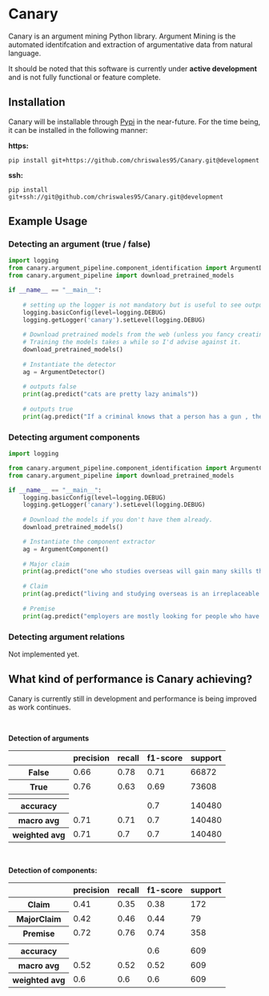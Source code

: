 # Canary

Canary is an argument mining Python library. Argument Mining is the automated identifcation and extraction of argumentative data from natural language.

It should be noted that this software is currently under **active development** and is not fully functional or feature complete.
## Installation

Canary will be installable through [Pypi](https://pypi.org) in the near-future. For the time being, it can be installed in the following manner:

**https:**
```commandline
pip install git+https://github.com/chriswales95/Canary.git@development
```

**ssh:**
```commandline
pip install git+ssh://git@github.com/chriswales95/Canary.git@development
```

## Example Usage

### Detecting an argument (true / false)
```python
import logging
from canary.argument_pipeline.component_identification import ArgumentDetector
from canary.argument_pipeline import download_pretrained_models

if __name__ == "__main__":
    
    # setting up the logger is not mandatory but is useful to see output 
    logging.basicConfig(level=logging.DEBUG)
    logging.getLogger('canary').setLevel(logging.DEBUG)
    
    # Download pretrained models from the web (unless you fancy creating them yourself)
    # Training the models takes a while so I'd advise against it.
    download_pretrained_models()
    
    # Instantiate the detector
    ag = ArgumentDetector()
    
    # outputs false
    print(ag.predict("cats are pretty lazy animals"))
    
    # outputs true
    print(ag.predict("If a criminal knows that a person has a gun , they are much less likely to attempt a crime ."))
```

### Detecting argument components
```python
import logging

from canary.argument_pipeline.component_identification import ArgumentComponent
from canary.argument_pipeline import download_pretrained_models

if __name__ == "__main__":
    logging.basicConfig(level=logging.DEBUG)
    logging.getLogger('canary').setLevel(logging.DEBUG)
    
    # Download the models if you don't have them already.
    download_pretrained_models()

    # Instantiate the component extractor
    ag = ArgumentComponent()
    
    # Major claim
    print(ag.predict("one who studies overseas will gain many skills throughout this experience"))
    
    # Claim
    print(ag.predict("living and studying overseas is an irreplaceable experience when it comes to learn standing on your own feet"))
    
    # Premise
    print(ag.predict("employers are mostly looking for people who have international and language skills"))
```

### Detecting argument relations
Not implemented yet.

## What kind of performance is Canary achieving?
Canary is currently still in development and performance is being improved as work continues. 

<br>

**Detection of arguments**


<table>
<thead>
  <tr>
    <th></th>
    <th>precision</th>
    <th>recall</th>
    <th>f1-score</th>
    <th>support</th>
  </tr>
</thead>
<tbody>
  <tr>
    <th>False</th>
    <td>0.66</td>
    <td>0.78</td>
    <td>0.71</td>
    <td>66872</td>
  </tr>
  <tr>
    <th>True</th>
    <td>0.76</td>
    <td>0.63</td>
    <td>0.69</td>
    <td>73608</td>
  </tr>
  <tr>
    <th></th>
    <td></td>
    <td></td>
    <td></td>
    <td></td>
  </tr>
  <tr>
    <th>accuracy</th>
    <td></td>
    <td></td>
    <td>0.7</td>
    <td>140480</td>
  </tr>
  <tr>
    <th>macro avg</th>
    <td>0.71</td>
    <td>0.71</td>
    <td>0.7</td>
    <td>140480</td>
  </tr>
  <tr>
    <th>weighted avg</th>
    <td>0.71</td>
    <td>0.7</td>
    <td>0.7</td>
    <td>140480</td>
  </tr>
</tbody>
</table>

<br>

**Detection of components:**
<table>
<thead>
  <tr>
    <th></th>
    <th>precision</th>
    <th>recall</th>
    <th>f1-score</th>
    <th>support</th>
  </tr>
</thead>
<tbody>
  <tr>
    <th>Claim</th>
    <td>0.41</td>
    <td>0.35</td>
    <td>0.38</td>
    <td>172</td>
  </tr>
  <tr>
    <th>MajorClaim</th>
    <td>0.42</td>
    <td>0.46</td>
    <td>0.44</td>
    <td>79</td>
  </tr>
  <tr>
    <th>Premise</th>
    <td>0.72</td>
    <td>0.76</td>
    <td>0.74</td>
    <td>358</td>
  </tr>
   <tr>
    <td></td>
    <td></td>
    <td></td>
    <td></td>
    <td></td>
  </tr>
  <tr>
    <th>accuracy</th>
    <td></td>
    <td></td>
    <td>0.6</td>
    <td>609</td>
  </tr>
  <tr>
    <th>macro avg</th>
    <td>0.52</td>
    <td>0.52</td>
    <td>0.52</td>
    <td>609</td>
  </tr>
  <tr>
    <th>weighted avg</th>
    <td>0.6</td>
    <td>0.6</td>
    <td>0.6</td>
    <td>609</td>
  </tr>
</tbody>
</table>
